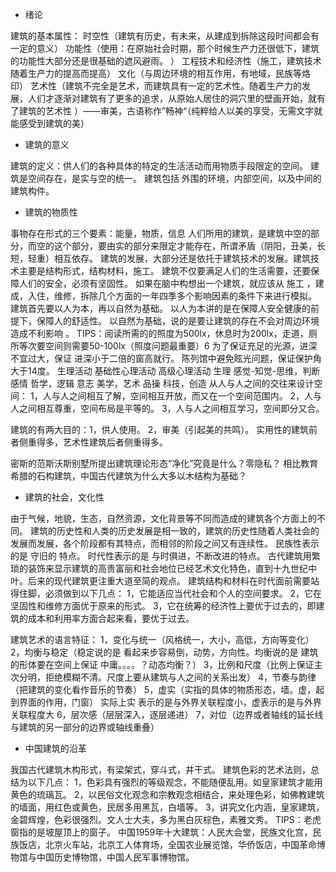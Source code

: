 
* 绪论

建筑的基本属性：
时空性（建筑有历史，有未来，从建成到拆除这段时间都会有一定的意义）
功能性（使用：在原始社会时期，那个时候生产力还很低下，建筑的功能性大部分还是很基础的遮风避雨。 ）
工程技术和经济性（施工，建筑技术随着生产力的提高而提高）
文化（与周边环境的相互作用，有地域，民族等烙印）
艺术性（建筑不完全是艺术，而建筑具有一定的艺术性。随着生产力的发展，人们才逐渐对建筑有了更多的追求，从原始人居住的洞穴里的壁画开始，就有了建筑的艺术性 ）——审美，古语称作”畅神“（纯粹给人以美的享受，无需文字就能感受到建筑的美）

* 建筑的意义

建筑的定义：供人们的各种具体的特定的生活活动而用物质手段限定的空间。
建筑是空间存在，是实与空的统一。 
建筑包括  外围的环境，内部空间，以及中间的建筑构件。


* 建筑的物质性

事物存在形式的三个要素：能量，物质，信息
人们所用的建筑，是建筑中空的部分，而空的这个部分，要由实的部分来限定才能存在，所谓矛盾（阴阳，丑美，长短，轻重）相互依存。
建筑的发展，大部分还是依托于建筑技术的发展。建筑技术主要是结构形式，结构材料，施工。
建筑不仅要满足人们的生活需要，还要保障人们的安全，必须有坚固性。
如果在脑中构想出一个建筑，就应该从 施工 ，建成，入住，维修，拆除几个方面的一年四季多个影响因素的条件下来进行模拟。
建筑首先要以人为本，再以自然为基础。
以人为本讲的是在保障人安全健康的前提下，保障人的舒适性。
以自然为基础，说的是要让建筑的存在不会对周边环境造成不利影响 。
TIPS：阅读所需的的照度为500lx，休息时为200lx，走道，厕所等次要空间则需要50-100lx（照度问题最重要）6
为了保证充足的光源，进深不宜过大，保证 进深小于二倍的窗高就行。
陈列馆中避免眩光问题，保证保护角大于14度。
生理活动
基础性心理活动
高级心理活动
生理
感觉-知觉-思维，判断
感情  哲学，逻辑
意志  美学，艺术
品操   科技，创造
从人与人之间的交往来设计空间：
1，人与人之间相互了解，空间相互开放，而又在一个空间范围内。
2，人与人之间相互尊重，空间布局是平等的。
3，人与人之间相互学习，空间即分又合。

建筑的有两大目的：1，供人使用。 2，审美（引起美的共鸣）。     实用性的建筑前者侧重得多，艺术性建筑后者侧重得多。

密斯的范斯沃斯别墅所提出建筑理论形态“净化”究竟是什么？零隐私？
相比教育希腊的石构建筑，中国古代建筑为什么大多以木结构为基础？

* 建筑的社会，文化性  

 由于气候，地貌，生态，自然资源，文化背景等不同而造成的建筑各个方面上的不同。
建筑的历史性和人类的历史发展是相一致的，建筑的历史性随着人类社会的发展而发展，各个阶段都有其特点，而相邻的阶段之间又有连续性。
民族性表示的是  守旧的 特点。  时代性表示的是 与时俱进，不断改进的特点。
古代建筑用繁琐的装饰来显示建筑的高贵富丽和社会地位已经艺术文化特色，直到十九世纪中叶。后来的现代建筑更注重大道至简的观点。
建筑结构和材料在时代面前需要站得住脚，必须做到以下几点：
1，它能适应当代社会和个人的空间要求。
2，它在坚固性和维修方面优于原来的形式。
3，它在统筹的经济性上要优于过去的，即建筑的成本和利用率方面合起来看，要优于过去。

建筑艺术的语言特征：
1，变化与统一（风格统一，大小，高低，方向等变化）
2，均衡与稳定（稳定说的是 看起来步容易倒，动势，方向性。均衡说的是 建筑的形体要在空间上保证 中庸。。。。？动态均衡？）
3，比例和尺度（比例上保证主次分明，拒绝模糊不清。尺度上要从建筑与人之间的关系出发）
4，节奏与韵律（把建筑的变化看作音乐的节奏）
5，虚实（实指的具体的物质形态，墙。虚，起到界面的作用，门窗）  实际上实 表示的是与外界关联程度小，虚表示的是与外界关联程度大
6，层次感（层层深入，逐层递进）
7，对位（边界或者轴线的延长线与建筑的另一部分的边界或轴线重叠）

* 中国建筑的沿革

我国古代建筑木构形式，有梁架式，穿斗式，井干式。
建筑色彩的艺术法则，总结为以下几点：
1，色彩具有强烈的等级观念，不能随便乱用。如皇家建筑才能用黄色的琉璃瓦。
2，以民俗文化观念和宗教观念相结合，来处理色彩，如佛教建筑的墙面，用红色或黄色，民居多用黑瓦，白墙等。
3，讲究文化内涵，皇家建筑，金碧辉煌，色彩很强烈。文人士大夫，多为黑白灰棕色，素雅文秀。
TIPS：老虎窗指的是坡屋顶上的窗子。
中国1959年十大建筑：人民大会堂，民族文化宫，民族饭店，北京火车站，北京工人体育场，全国农业展览馆，华侨饭店，中国革命博物馆与中国历史博物馆，中国人民军事博物馆。